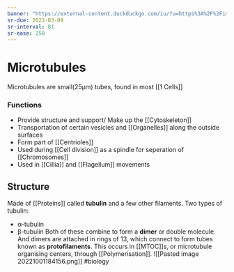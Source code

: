 ```yaml
---
banner: "https://external-content.duckduckgo.com/iu/?u=https%3A%2F%2Fimages.fineartamerica.com%2Fimages-medium-large-5%2F1-microtubules-kateryna-konscience-photo-library.jpg&f=1&nofb=1&ipt=be9f6c6b143723cc60dada8b442f324238d0a2269219256d05ff77729304eee5&ipo=images"
sr-due: 2023-03-09
sr-interval: 81
sr-ease: 250
---
```

# Microtubules

Microtubules are small(25µm) tubes, found in most [[1 Cells]]

### Functions
- Provide structure and support/ Make up the [[Cytoskeleton]]
- Transportation of certain vesicles and [[Organelles]] along the outside surfaces
- Form part of [[Centrioles]]
- Used during [[Cell division]] as a spindle for seperation of [[Chromosomes]]
- Used in [[Cillia]] and [[Flagellum]] movements

## Structure
Made of [[Proteins]] called **tubulin** and a few other filaments.
Two types of tubulin:
- α-tubulin
- β-tubulin
Both of these combine to form a **dimer** or double molecule.
And dimers are attached in rings of 13, which connect to form tubes known as **protofilaments**.
This occurs in [[MTOC]]s, or microtubule organising centers, through [[Polymerisation]].
 ![[Pasted image 20221001184156.png]]
#biology 
